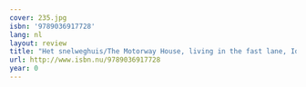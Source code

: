 ```yaml
---
cover: 235.jpg
isbn: '9789036917728'
lang: nl
layout: review
title: "Het snelweghuis/The Motorway House, living in the fast lane, Idee\xEBnprijsvraag"
url: http://www.isbn.nu/9789036917728
year: 0
---
```


